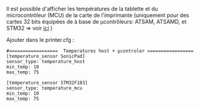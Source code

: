 Il est possible d'afficher les températures de la tablette et du microcontrôleur (MCU) de la carte de l'imprimante (uniquement pour des 
cartes 32 bits équipées de à base de μcontrôleurs: ATSAM, ATSAMD, et STM32 
=> voir [ici](https://www.klipper3d.org/fr/Config_Reference.html#capteur-de-temperature-integre-au-microcontroleur) )

Ajouter dans le printer.cfg :
```
#==================  Temperatures host + μcontroler =================
[temperature_sensor SonicPad]
sensor_type: temperature_host
min_temp: 10
max_temp: 75

[temperature_sensor STM32F103]
sensor_type: temperature_mcu
min_temp: 10
max_temp: 75
```

